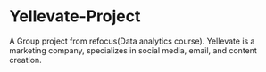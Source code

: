 # Yellevate-Project
A Group project from refocus(Data analytics course). Yellevate is a marketing company, specializes in social media, email, and content creation.
